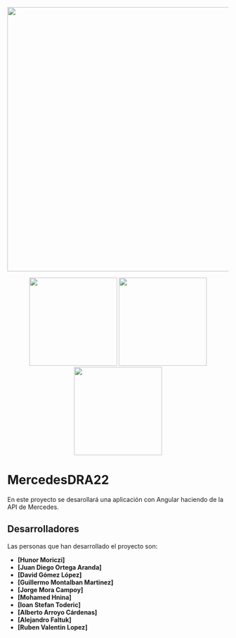 <p align="center"><a"><img src="https://www.vectorlogo.zone/logos/angular/angular-ar21.png" width="600"></a></p>

<p align="center">
  <a><img src="https://media2.giphy.com/media/7JQD2eBmQULZwQvG5O/200.gif" width="200"></a>
  <a><img src="https://logodownload.org/wp-content/uploads/2014/04/mercedes-benz-logo.png" width="200"></a>
  <a><img src="https://c.tenor.com/Pz3fTiQp2A8AAAAM/f1-formula1.gif" width="200"></a>
  </p>
  
# MercedesDRA22

En este proyecto se desarollará una aplicación con Angular haciendo de la API de Mercedes.


## Desarrolladores

Las personas que han desarrollado el proyecto son:

- **[Hunor Moriczi]**
- **[Juan Diego Ortega Aranda]**
- **[David Gómez López]**
- **[Guillermo Montalban Martinez]**
- **[Jorge Mora Campoy]**
- **[Mohamed Hnina]**
- **[Ioan Stefan Toderic]**
- **[Alberto Arroyo Cárdenas]**
- **[Alejandro Faltuk]**
- **[Ruben Valentin Lopez]**


